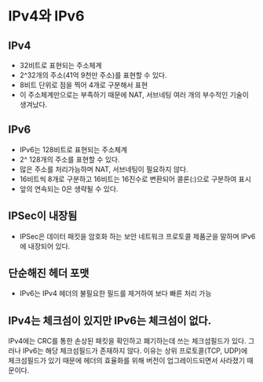 # IPv4와 IPv6

## IPv4

- 32비트로 표현되는 주소체계
- 2^32개의 주소(41억 9천만 주소)를 표현할 수 있다.
- 8비트 단위로 점을 찍어 4개로 구분해서 표현
- 이 주소체계만으로는 부족하기 때문에 NAT, 서브네팅 여러 개의 부수적인 기술이 생겨났다.

## IPv6

- IPv6는 128비트로 표현되는 주소체계
- 2^ 128개의 주소를 표현할 수 있다.
- 많은 주소를 처리가능하며 NAT, 서브네팅이 필요하지 않다.
- 16비트씩 8개로 구분하고 16비트는 16진수로 변환되어 콜론(:)으로 구분하여 표시
- 앞의 연속되는 0은 생략될 수 있다.

## IPSec이 내장됨

- IPSec은 데이터 패킷을 암호화 하는 보안 네트워크 프로토콜 제품군을 말하며 IPv6에 내장되어 있다.

## 단순해진 헤더 포맷

- IPv6는 IPv4 헤더의 불필요한 필드를 제거하여 보다 빠른 처리 가능

## IPv4는 체크섬이 있지만 IPv6는 체크섬이 없다.

IPv4에는 CRC를 통한 손상된 패킷을 확인하고 폐기하는데 쓰는 체크섬필드가 있다. 그러나 IPv6는 해당 체크섬필드가 존재하지 않다. 이유는 상위 프로토콜(TCP, UDP)에 체크섬필드가 있기 때문에 헤더의 효율화를 위해 버전이 업그레이드되면서 사라졌기 때문이다.
